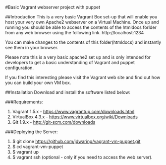 #Basic Vagrant webserver project with puppet

##Introduction
This is a very basic Vagrant Box set-up that will enable you host your very own
Apache2 webserver on a Virtual Machine. Once up and running you should be able 
to access the contents of the htmldocs forlder from any web browser using the
following link. http://localhost:1234

You can make changes to the contents of this folder(htmldocs) and instantly see 
them in your browser.

Please note this is a very basic apache2 set up and is only intended for developers
to get a basic understanding of Vagrant and puppet configuration.

If you find this interesting please visit the Vagrant web site and find out how 
you can build your own VM box.


##Installation
Download and install the software listed below:

###Requirements:
1. Vagrant 1.5.x  - https://www.vagrantup.com/downloads.html
2. VirtualBox 4.3.x - https://www.virtualbox.org/wiki/Downloads
3. Git 1.9.x - http://git-scm.com/downloads

###Deploying the Server:
1. $ git clone https://github.com/jdwaring/vagrant-vm-puppet.git
2. $ cd vagrant-vm-puppet
3. $ vagrant up
4. $ vagrant ssh (optional - only if you need to access the web server).

